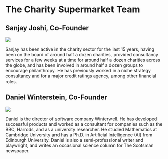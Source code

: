 # The Charity Supermarket Team

## Sanjay Joshi, Co-Founder
<img class='mugshot img-circle' src='img/sanjay.png'>

Sanjay has been active in the charity sector for the last 15 years, having been on the board of around half a dozen charities, provided consultancy services for a few weeks at a time for around half a dozen charities across the globe, and has been involved in around half a dozen groups to encourage philanthropy. He has previously worked in a niche strategy consultancy and for a major credit ratings agency, among other financial roles.

## Daniel Winterstein, Co-Founder
<img class='mugshot img-circle' src='img/daniel.png'>

Daniel is the director of software company Winterwell. He has developed successful products and worked as a consultant for companies such as the BBC, Harrods, and as a university researcher. He studied Mathematics at Cambridge University and has a Ph.D. in Artificial Intelligence (AI) from Edinburgh University. Daniel is also a semi-professional writer and playwright, and writes an occasional science column for The Scotsman newspaper. 